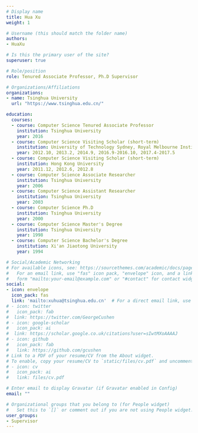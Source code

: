 ```yaml
---
# Display name
title: Hua Xu
weight: 1

# Username (this should match the folder name)
authors:
- HuaXu

# Is this the primary user of the site?
superuser: true

# Role/position
role: Tenured Associate Professor, Ph.D Supervisor

# Organizations/Affiliations
organizations:
- name: Tsinghua University
  url: "https://www.tsinghua.edu.cn/"

education:
  courses:
  - course: Computer Science Tenured Associate Professor
    institution: Tsinghua University
    year: 2016
  - course: Computer Science Visiting Scholar (short-term)
    institution: University of Technology Sydney, Royal Melbourne Institute of Technology
    year: 2012.10, 2013.2, 2014.9, 2016.9-2016.10, 2017.4-2017.5
  - course: Computer Science Visiting Scholar (short-term)
    institution: Hong Kong University
    year: 2011.12, 2012.6, 2012.8
  - course: Computer Science Associate Researcher
    institution: Tsinghua University
    year: 2006
  - course: Computer Science Assistant Researcher
    institution: Tsinghua University
    year: 2003
  - course: Computer Science Ph.D
    institution: Tsinghua University
    year: 2000
  - course: Computer Science Master's Degree
    institution: Tsinghua University
    year: 1998
  - course: Computer Science Bachelor's Degree
    institution: Xi'an Jiaotong University
    year: 1994

# Social/Academic Networking
# For available icons, see: https://sourcethemes.com/academic/docs/page-builder/#icons
#   For an email link, use "fas" icon pack, "envelope" icon, and a link in the
#   form "mailto:your-email@example.com" or "#contact" for contact widget.
social:
- icon: envelope
  icon_pack: fas
  link: 'mailto:xuhua@tsinghua.edu.cn'  # For a direct email link, use "mailto:test@example.org".
# - icon: twitter
#   icon_pack: fab
#  link: https://twitter.com/GeorgeCushen
# - icon: google-scholar
#   icon_pack: ai
#  link: https://scholar.google.co.uk/citations?user=sIwtMXoAAAAJ
# - icon: github
#   icon_pack: fab
#   link: https://github.com/gcushen
# Link to a PDF of your resume/CV from the About widget.
# To enable, copy your resume/CV to `static/files/cv.pdf` and uncomment the lines below.
# - icon: cv
#   icon_pack: ai
#   link: files/cv.pdf

# Enter email to display Gravatar (if Gravatar enabled in Config)
email: ""

# Organizational groups that you belong to (for People widget)
#   Set this to `[]` or comment out if you are not using People widget.
user_groups:
- Supervisor
---
```



